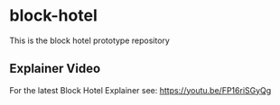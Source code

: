 # block-hotel
This is the block hotel prototype repository 

## Explainer Video
For the latest Block Hotel Explainer see: 
https://youtu.be/FP16riSGyQg
